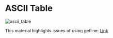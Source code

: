 # ASCII Table
![ascii_table](https://user-images.githubusercontent.com/103468688/178577185-e873a227-efbc-4873-8dac-ef2109f49a19.jpg)



This material highlights issues of using getline: [Link](https://stackoverflow.com/questions/7786994/c-getline-isnt-waiting-for-input-from-console-when-called-multiple-times) 

